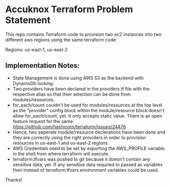 # Accuknox Terraform Problem Statement

This repo contains Terraform code to provision two ec2 instances into two different aws regions using the same terraform code:

Regions: us-east-1, us-east-2
## Implementation Notes:

- State Management is done using AWS S3 as the backend with DynamoDb locking.
- Two providers have been declared in the providers.tf file with the respective alias so that their selection can be done from modules/resources.  
- for_each/count couldn't be used for modules/resources at the top level as the "provider" config block within the module/resource block doesn't allow for_each/count, yet. It only accepts static value. There is an open feature request for the same: https://github.com/hashicorp/terraform/issues/24476
- Hence, two seperate module/resource declerations have been done and they are correctly using the right providers in order to provision resources in us-east-1 and us-east-2 regions.
- AWS Credentials need to be set by exporting the AWS_PROFILE variable in the shell from where terraform will execute. 
- terraform.tfvars was pushed to git because it doesn't contain any sensitive data, yet. If any sensitive data required to passed as variables then instead of terraform.tfvars environment variables could be used.

Thanks!